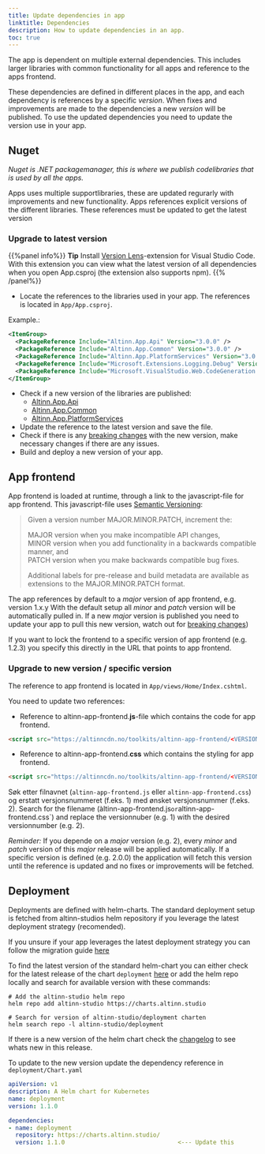 ```yaml
---
title: Update dependencies in app
linktitle: Dependencies
description: How to update dependencies in an app.
toc: true
---
```


The app is dependent on multiple external dependencies.
This includes larger libraries with common functionality for all apps and reference to the apps frontend.

These dependencies are defined in different places in the app, and each dependency is references by a specific _version_.
When fixes and improvements are made to the dependencies a new _version_ will be published.
To use the updated dependencies you need to update the version use in your app.

## Nuget
_Nuget is .NET packagemanager, this is where we publish codelibraries that is used by all the apps._

Apps uses multiple supportlibraries, these are updated regurarly with improvements and new functionality. 
Apps references explicit versions of the different libraries. 
These references must be updated to get the latest version

### Upgrade to latest version

{{%panel info%}}
**Tip** Install [Version Lens](https://marketplace.visualstudio.com/items?itemName=pflannery.vscode-versionlens)-extension for Visual Studio Code.  
With this extension you can view what the latest version of all dependencies when you open App.csproj (the extension also supports npm).
{{% /panel%}}

- Locate the references to the libraries used in your app. The references is located in `App/App.csproj`. 

Example.:

```xml
<ItemGroup>
  <PackageReference Include="Altinn.App.Api" Version="3.0.0" />
  <PackageReference Include="Altinn.App.Common" Version="3.0.0" />
  <PackageReference Include="Altinn.App.PlatformServices" Version="3.0.0" />
  <PackageReference Include="Microsoft.Extensions.Logging.Debug" Version="3.1.3" />
  <PackageReference Include="Microsoft.VisualStudio.Web.CodeGeneration.Design" Version="3.1.2" />
</ItemGroup>
```

- Check if a new version of the libraries are published:
    - [Altinn.App.Api](https://www.nuget.org/packages/Altinn.App.Api)
    - [Altinn.App.Common](https://www.nuget.org/packages/Altinn.App.Common)
    - [Altinn.App.PlatformServices](https://www.nuget.org/packages/Altinn.App.PlatformServices)
- Update the reference to the latest version and save the file.
- Check if there is any [breaking changes](/community/changelog/app-nuget) with the new version,
  make necessary changes if there are any issues.
- Build and deploy a new version of your app.


## App frontend

App frontend is loaded at runtime, through a link to the javascript-file for app frontend.
This javascript-file uses [Semantic Versioning](https://semver.org/):

> Given a version number MAJOR.MINOR.PATCH, increment the:
> 
> MAJOR version when you make incompatible API changes,<br/>
> MINOR version when you add functionality in a backwards compatible manner, and<br/>
> PATCH version when you make backwards compatible bug fixes.
> 
> Additional labels for pre-release and build metadata are available as extensions to the MAJOR.MINOR.PATCH format.

The app references by default to a _major_ version of app frontend, e.g. version 1.x.y
With the default setup all _minor_ and _patch_ version will be automatically pulled in.
If a new _major_ version is published you need to update your app to pull this new version, watch out for [breaking changes](/community/changelog/app-frontend))

If you want to lock the frontend to a specific version of app frontend (e.g. 1.2.3) you specify this directly in the URL that points to app frontend.

### Upgrade to new version / specific version
The reference to app frontend is located in `App/views/Home/Index.cshtml`.

You need to update two references:

- Reference to altinn-app-frontend.**js**-file which contains the code for app frontend.
  
```html
<script src="https://altinncdn.no/toolkits/altinn-app-frontend/<VERSIONNUMBER>/altinn-app-frontend.js"></script>
```
- Reference to altinn-app-frontend.**css** which contains the styling for app frontend.

```html
<script src="https://altinncdn.no/toolkits/altinn-app-frontend/<VERSIONNUMBER>/altinn-app-frontend.css"></script>
```

Søk etter filnavnet (`altinn-app-frontend.js` eller `altinn-app-frontend.css`) og erstatt versjonsnummeret (f.eks. 1) med ønsket versjonsnummer (f.eks. 2).
Search for the filename (àltinn-app-frontend.js` or `altinn-app-frontend.css`) and replace the versionnuber (e.g. 1) with the desired versionnumber (e.g. 2).

_Reminder:_ If you depende on a _major_ version (e.g. 2), every _minor_ and _patch_ version of this _major_ release will be applied automatically. If a specific version is defined (e.g. 2.0.0) the application will fetch this version until the reference is updated and no fixes or improvements will be fetched.

## Deployment

Deployments are defined with helm-charts. The standard deployment setup is fetched from altinn-studios helm repository if you leverage the latest deployment strategy (recomended).

If you unsure if your app leverages the latest deployment strategy you can follow the migration guide [here](../../../../community/changelog/deployment/migration)

To find the latest version of the standard helm-chart you can either check for the latest release of the chart `deployment` [here](https://github.com/Altinn/altinn-studio-charts/releases)
or add the helm repo locally and search for available version with these commands:

```shell
# Add the altinn-studio helm repo
helm repo add altinn-studio https://charts.altinn.studio

# Search for version of altinn-studio/deployment charten
helm search repo -l altinn-studio/deployment
```

If there is a new version of the helm chart check the [changelog](../../../../community/changelog/deployment/) to see whats new in this release.

To update to the new version update the dependency reference in `deployment/Chart.yaml`

```yaml
apiVersion: v1
description: A Helm chart for Kubernetes
name: deployment
version: 1.1.0

dependencies:
- name: deployment
  repository: https://charts.altinn.studio/
  version: 1.1.0                                <--- Update this
```